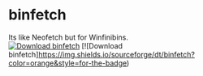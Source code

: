 # binfetch
Its like Neofetch but for Winfinibins.  
[![Download binfetch](https://img.shields.io/badge/Download%20from%20Sourceforge-orange?style=for-the-badge)](https://sourceforge.net/projects/binfetch/files/latest/download) [![Download binfetch]https://img.shields.io/sourceforge/dt/binfetch?color=orange&style=for-the-badge)
